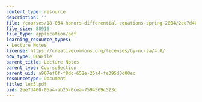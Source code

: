 ```yaml
---
content_type: resource
description: ''
file: /courses/18-034-honors-differential-equations-spring-2004/2ee7d40005a4ab250cea7594569c523c_lec5.pdf
file_size: 88916
file_type: application/pdf
learning_resource_types:
- Lecture Notes
license: https://creativecommons.org/licenses/by-nc-sa/4.0/
ocw_type: OCWFile
parent_title: Lecture Notes
parent_type: CourseSection
parent_uid: a967ef6f-f8dc-652e-25a4-fe395d0d00ec
resourcetype: Document
title: lec5.pdf
uid: 2ee7d400-05a4-ab25-0cea-7594569c523c
---
```


